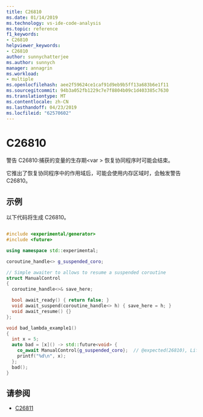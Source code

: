 ```yaml
---
title: C26810
ms.date: 01/14/2019
ms.technology: vs-ide-code-analysis
ms.topic: reference
f1_keywords:
- C26810
helpviewer_keywords:
- C26810
author: sunnychatterjee
ms.author: sunnych
manager: annagrin
ms.workload:
- multiple
ms.openlocfilehash: aee2f59624ce1caf91d9eb9b5ff13a683b6e1f11
ms.sourcegitcommit: 94b3a052fb1229c7e7f8804b09c1d403385c7630
ms.translationtype: MT
ms.contentlocale: zh-CN
ms.lasthandoff: 04/23/2019
ms.locfileid: "62570602"
---
```

# <a name="c26810"></a>C26810
警告 C26810:捕获的变量的生存期\<var > 恢复协同程序时可能会结束。

它推出了恢复协同程序中的作用域后，可能会使用内存区域时，会触发警告 C26810。

## <a name="example"></a>示例
 以下代码将生成 C26810。

```cpp

#include <experimental/generator>
#include <future>

using namespace std::experimental;

coroutine_handle<> g_suspended_coro;

// Simple awaiter to allows to resume a suspended coroutine
struct ManualControl
{
  coroutine_handle<>& save_here;

  bool await_ready() { return false; }
  void await_suspend(coroutine_handle<> h) { save_here = h; }
  void await_resume() {}
};

void bad_lambda_example1()
{
  int x = 5;
  auto bad = [x]() -> std::future<void> {
    co_await ManualControl{g_suspended_coro};  // @expected(26810), Lifetime of capture 'x' might end by the time this coroutine is resumed.
    printf("%d\n", x);
  };
  bad();
}
```

## <a name="see-also"></a>请参阅

- [C26811](../code-quality/c26811.md)